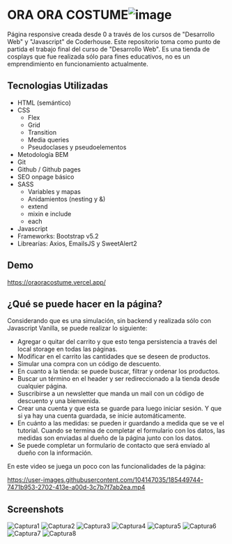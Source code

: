 
# ORA ORA COSTUME![image](https://user-images.githubusercontent.com/104147035/183025921-8aff4174-a07a-4313-b545-21f3af909588.png)

Página responsive creada desde 0 a través de los cursos de "Desarrollo Web" y "Javascript"
de Coderhouse. Este repositorio toma como punto de partida el trabajo final
del curso de "Desarrollo Web". Es una tienda de cosplays que fue realizada sólo para fines educativos, 
no es un emprendimiento en funcionamiento actualmente.



## Tecnologias Utilizadas
- HTML (semántico)
- CSS
  - Flex
  - Grid
  - Transition
  - Media queries
  - Pseudoclases y pseudoelementos
- Metodología BEM
- Git
- Github / Github pages
- SEO onpage básico
- SASS
  - Variables y mapas
  - Anidamientos (nesting y &)
  - extend
  - mixin e include
  - each
- Javascript
- Frameworks: Bootstrap v5.2
- Librearías: Axios, EmailsJS y SweetAlert2

## Demo

https://oraoracostume.vercel.app/

## ¿Qué se puede hacer en la página?

Considerando que es una simulación, sin backend y realizada sólo con Javascript Vanilla, se puede realizar lo siguiente:

- Agregar o quitar del carrito y que esto tenga persistencia a través del local storage en todas las páginas.
- Modificar en el carrito las cantidades que se deseen de productos.
- Simular una compra con un código de descuento.
- En cuanto a la tienda: se puede buscar, filtrar y ordenar los productos.
- Buscar un término en el header y ser redireccionado a la tienda desde cualquier página.
- Suscribirse a un newsletter que manda un mail con un código de descuento y una bienvenida.
- Crear una cuenta y que esta se guarde para luego iniciar sesión. Y que si ya hay una cuenta guardada, se inicie automáticamente.
- En cuánto a las medidas: se pueden ir guardando a medida que se ve el tutorial. Cuando se termina de completar el formulario con los datos, las medidas son enviadas
  al dueño de la página junto con los datos.
- Se puede completar un formulario de contacto que será enviado al dueño con la información.

En este video se juega un poco con las funcionalidades de la página:

https://user-images.githubusercontent.com/104147035/185449744-7471b953-2702-413e-a00d-3c7b7f7ab2ea.mp4




## Screenshots
![Captura1](https://user-images.githubusercontent.com/104147035/183021579-a85313aa-438d-481b-94d1-ee03a98bdcd6.PNG)
![Captura2](https://user-images.githubusercontent.com/104147035/183021583-b6d07635-1cb6-48cd-8840-8d57f61031e6.PNG)
![Captura3](https://user-images.githubusercontent.com/104147035/183021585-ebed7202-fa7d-48ce-8a14-78bc563e811e.PNG)
![Captura4](https://user-images.githubusercontent.com/104147035/183021588-282af1d0-af53-46c0-a5be-eeaa5b05d194.PNG)
![Captura5](https://user-images.githubusercontent.com/104147035/183021591-a3dd7816-9c78-4948-b6ac-a8f33bf56db6.PNG)
![Captura6](https://user-images.githubusercontent.com/104147035/183021593-c6afd36b-fba7-4c84-88b3-446a12666856.PNG)
![Captura7](https://user-images.githubusercontent.com/104147035/183021597-690a6875-074d-4b4b-bbbb-206cdd2a60e5.PNG)
![Captura8](https://user-images.githubusercontent.com/104147035/183025318-969ee826-b24a-4331-907a-0029889498b6.PNG)
